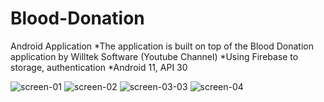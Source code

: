 # Blood-Donation
Android Application
*The application is built on top of the Blood Donation application by Willtek Software (Youtube Channel)
*Using Firebase to storage, authentication
*Android 11, API 30

![screen-01](https://user-images.githubusercontent.com/89250465/203898899-191213e7-fd5a-4af8-a914-b60f2add510b.png)
![screen-02](https://user-images.githubusercontent.com/89250465/203898905-d49dc5f6-4400-472c-915a-ccfb7b8ec71e.png)
![screen-03-03](https://user-images.githubusercontent.com/89250465/203921797-3e0bdc75-948d-4fb9-9c83-0aaa88da4d03.png)
![screen-04](https://user-images.githubusercontent.com/89250465/203898915-8a4cbdaf-1786-4455-acee-44d0bb2e07bd.png)
